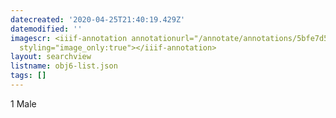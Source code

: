 ```yaml
---
datecreated: '2020-04-25T21:40:19.429Z'
datemodified: ''
imagescr: <iiif-annotation annotationurl="/annotate/annotations/5bfe7d5e-873d-11ea-a381-5254008afee6.json"
  styling="image_only:true"></iiif-annotation>
layout: searchview
listname: obj6-list.json
tags: []
---
```

1 Male
